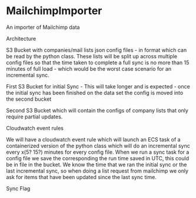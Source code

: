 # MailchimpImporter
An importer of Mailchimp data


Architecture

S3 Bucket with companies/mail lists json config files - in format which can be read by the python class.
These lists will be split up across multiple config files so that the time taken to complete a full sync is no
more than 15 minutes of full load - which would be the worst case scenario for an incremental sync.

First S3 Bucket for initial Sync - This will take longer and is expected - once the initial sync has been finished
on the data set the config is moved into the second bucket

Second S3 Bucket which will contain the configs of company lists that only require partial updates.

Cloudwatch event rules

We will have a cloudwatch event rule which will launch an ECS task of a containerized version of the python class
which will do an incremental sync every x(5? 15?) minutes for every config file. When we run a sync task for a
config file we save the corresponding the run time saved in UTC, this could be in file in the bucket. We know the
time that we ran the initial sync or the last incremental sync, so when doing a list request from mailchimp we only
ask for items that have been updated since the last sync time.


Sync Flag
